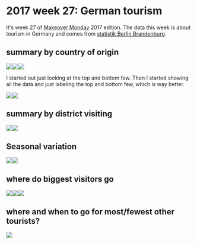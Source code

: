 2017 week 27: German tourism
================

It's week 27 of [Makeover Monday](http://www.makeovermonday.co.uk/data/) 2017 edition. The data this week is about tourism in Germany and comes from [statistik Berlin Brandenburg](https://www.statistik-berlin-brandenburg.de/grundlagen/tourismus-grafik.asp?Ptyp=260&Sageb=45000&creg=BBB&anzwer=5).

summary by country of origin
----------------------------

![](2017-week-27_files/figure-markdown_github-ascii_identifiers/unnamed-chunk-2-1.png)![](2017-week-27_files/figure-markdown_github-ascii_identifiers/unnamed-chunk-2-2.png)![](2017-week-27_files/figure-markdown_github-ascii_identifiers/unnamed-chunk-2-3.png)

I started out just looking at the top and bottom few. Then I started showing all the data and just labeling the top and bottom few, which is way better.

![](2017-week-27_files/figure-markdown_github-ascii_identifiers/unnamed-chunk-3-1.png)![](2017-week-27_files/figure-markdown_github-ascii_identifiers/unnamed-chunk-3-2.png)

summary by district visiting
----------------------------

![](2017-week-27_files/figure-markdown_github-ascii_identifiers/unnamed-chunk-4-1.png)![](2017-week-27_files/figure-markdown_github-ascii_identifiers/unnamed-chunk-4-2.png)

Seasonal variation
------------------

![](2017-week-27_files/figure-markdown_github-ascii_identifiers/unnamed-chunk-5-1.png)![](2017-week-27_files/figure-markdown_github-ascii_identifiers/unnamed-chunk-5-2.png)

where do biggest visitors go
----------------------------

![](2017-week-27_files/figure-markdown_github-ascii_identifiers/unnamed-chunk-6-1.png)![](2017-week-27_files/figure-markdown_github-ascii_identifiers/unnamed-chunk-6-2.png)![](2017-week-27_files/figure-markdown_github-ascii_identifiers/unnamed-chunk-6-3.png)

where and when to go for most/fewest other tourists?
----------------------------------------------------

![](2017-week-27_files/figure-markdown_github-ascii_identifiers/unnamed-chunk-7-1.png)
